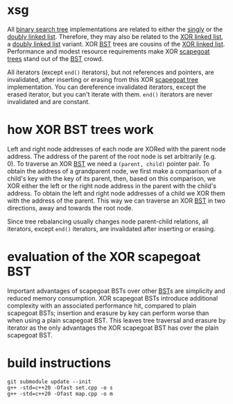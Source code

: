 # xsg
All [binary search tree](https://en.wikipedia.org/wiki/Binary_search_tree) implementations are related to either the [singly](https://en.wikipedia.org/wiki/Linked_list) or the [doubly linked list](https://en.wikipedia.org/wiki/Doubly_linked_list). Therefore, they may also be related to the [XOR linked list](https://en.wikipedia.org/wiki/XOR_linked_list), a [doubly linked list](https://en.wikipedia.org/wiki/Doubly_linked_list) variant. XOR [BST](https://en.wikipedia.org/wiki/Binary_search_tree) trees are cousins of the [XOR linked list](https://en.wikipedia.org/wiki/XOR_linked_list). Performance and modest resource requirements make XOR [scapegoat trees](https://en.wikipedia.org/wiki/Scapegoat_tree) stand out of the [BST](https://en.wikipedia.org/wiki/Binary_search_tree) crowd.

All iterators (except `end()` iterators), but not references and pointers, are invalidated, after inserting or erasing from this XOR [scapegoat tree](https://en.wikipedia.org/wiki/Scapegoat_tree) implementation. You can dereference invalidated iterators, except the erased iterator, but you can't iterate with them. `end()` iterators are never invalidated and are constant.

# how XOR BST trees work
Left and right node addresses of each node are XORed with the parent node address. The address of the parent of the root node is set arbitrarily (e.g. 0). To traverse an XOR [BST](https://en.wikipedia.org/wiki/Binary_search_tree) we need a `(parent, child)` pointer pair. To obtain the address of a grandparent node, we first make a comparison of a child's key with the key of its parent, then, based on this comparison, we XOR either the left or the right node address in the parent with the child's address. To obtain the left and right node addresses of a child we XOR them with the address of the parent. This way we can traverse an XOR [BST](https://en.wikipedia.org/wiki/Binary_search_tree) in two directions, away and towards the root node.

Since tree rebalancing usually changes node parent-child relations, all iterators, except `end()` iterators, are invalidated after inserting or erasing.

# evaluation of the XOR scapegoat BST
Important advantages of scapegoat BSTs over other [BST](https://en.wikipedia.org/wiki/Binary_search_tree)s are simplicity and reduced memory consumption. XOR scapegoat BSTs introduce additional complexity with an associated performance hit, compared to plain scapegoat BSTs; insertion and erasure by key can perform worse than when using a plain scapegoat BST. This leaves tree traversal and erasure by iterator as the only advantages the XOR scapegoat BST has over the plain scapegoat BST.

# build instructions
    git submodule update --init
    g++ -std=c++20 -Ofast set.cpp -o s
    g++ -std=c++20 -Ofast map.cpp -o m
